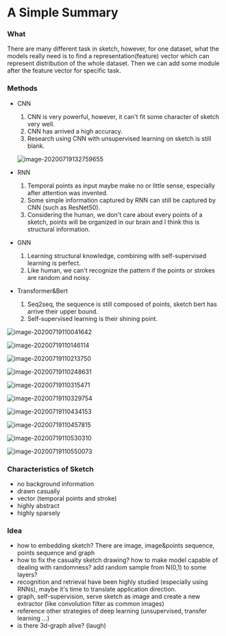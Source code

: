 # A Simple Summary

### What

There are many different task in sketch, however, for one dataset, what the models really need is to find a representation(feature) vector which can represent distribution of the whole dataset. Then we can add some module after the feature vector for specific task.

### Methods

- CNN

  1. CNN is very powerful, however,  it can't fit some character of sketch very well.
  2. CNN has arrived a high accuracy.
  3. Research using CNN with unsupervised learning on sketch is still blank.

  ![image-20200719132759655](images/image-20200719132759655.png)

- RNN

  1. Temporal points as input maybe make no or little sense, especially after attention was invented. 
  2. Some simple information captured by RNN can still be captured by CNN (such as ResNet50).
  3. Considering the human, we don't care about every points of a sketch, points will be organized in our brain and I think this is structural information.

- GNN

  1. Learning structural knowledge, combining with self-supervised learning is perfect. 
  2. Like human, we can't recognize the pattern if the points or strokes are random and noisy.

- Transformer&Bert

  1. Seq2seq, the sequence is still composed of points, sketch bert has arrive their upper bound.
  2. Self-supervised learning is their shining point.

![image-20200719110041642](../notes/images/image-20200719110041642.png)

![image-20200719110146114](images/image-20200719110146114.png)

![image-20200719110213750](images/image-20200719110213750.png)

![image-20200719110248631](images/image-20200719110248631.png)

![image-20200719110315471](images/image-20200719110315471.png)

![image-20200719110329754](images/image-20200719110329754.png)

![image-20200719110434153](images/image-20200719110434153.png)

![image-20200719110457815](images/image-20200719110457815.png)

![image-20200719110530310](images/image-20200719110530310.png)

![image-20200719110550073](images/image-20200719110550073.png)

### Characteristics of Sketch

- no background information
- drawn casually
- vector (temporal points and stroke)
- highly abstract
- highly sparsely

### Idea

- how to embedding sketch? There are image, image&points sequence, points sequence and graph
- how to fix the casualty sketch drawing? how to make model capable of dealing with randomness? add random sample from N(0,1) to some layers?
- recognition and retrieval have been highly studied (especially using RNNs), maybe it's time to translate application direction.
- graph, self-supervision, serve sketch as image and create a new extractor (like convolution filter as common images)
- reference other strategies of deep learning (unsupervised, transfer learning ...)
- is there 3d-graph alive? (laugh)